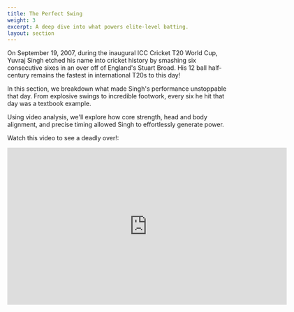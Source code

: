 ```yaml
---
title: The Perfect Swing
weight: 3
excerpt: A deep dive into what powers elite-level batting.
layout: section
---
```


On September 19, 2007, during the inaugural ICC Cricket T20 World Cup, Yuvraj Singh etched his name into cricket history by smashing six consecutive sixes in an over off of England's Stuart Broad. His 12 ball half-century remains the fastest in international T20s to this day! 

In this section, we breakdown what made Singh's performance unstoppable that day. From explosive swings to incredible footwork, every six he hit that day was a textbook example. 

Using video analysis, we'll explore how core strength, head and body alignment, and precise timing allowed Singh to effortlessly generate power. 

<section id="deception-in-motion">
  <p>Watch this video to see a deadly over!:</p>
  <iframe width="640" height="360" src="https://youtube.com/embed/K8RlMj4KUg4" frameborder="0" allow="accelerometer; autoplay; encrypted-media; gyroscope; picture-in-picture" allowfullscreen></iframe>
</section>
